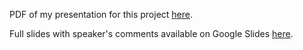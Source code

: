 PDF of my presentation for this project [here](https://github.com/mattranalletta/04_biden_election_tweets_NLP/blob/main/presentation/Joe%20Biden's%20Election%20Tweets.pdf).

Full slides with speaker's comments available on Google Slides [here](https://docs.google.com/presentation/d/1YA9d4hFXM-0iyGGHcCYHzsSTAXSwLso-KszxsPpfrBg/edit?usp=sharing).
